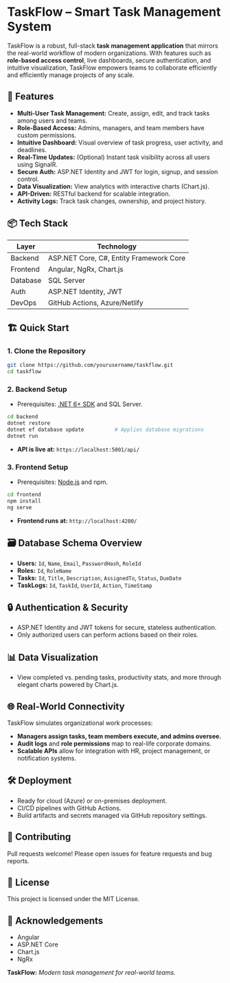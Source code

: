 # TaskFlow – Smart Task Management System

TaskFlow is a robust, full-stack **task management application** that mirrors the real-world workflow of modern organizations. With features such as **role-based access control**, live dashboards, secure authentication, and intuitive visualization, TaskFlow empowers teams to collaborate efficiently and efficiently manage projects of any scale.

## 🚀 Features

- **Multi-User Task Management:** Create, assign, edit, and track tasks among users and teams.
- **Role-Based Access:** Admins, managers, and team members have custom permissions.
- **Intuitive Dashboard:** Visual overview of task progress, user activity, and deadlines.
- **Real-Time Updates:** (Optional) Instant task visibility across all users using SignalR.
- **Secure Auth:** ASP.NET Identity and JWT for login, signup, and session control.
- **Data Visualization:** View analytics with interactive charts (Chart.js).
- **API-Driven:** RESTful backend for scalable integration.
- **Activity Logs:** Track task changes, ownership, and project history.

## 📦 Tech Stack

| Layer       | Technology                                  |
|-------------|---------------------------------------------|
| Backend     | ASP.NET Core, C#, Entity Framework Core     |
| Frontend    | Angular, NgRx, Chart.js                     |
| Database    | SQL Server                                  |
| Auth        | ASP.NET Identity, JWT                       |
| DevOps      | GitHub Actions, Azure/Netlify               |

## 🏗️ Quick Start

### 1. Clone the Repository

```bash
git clone https://github.com/yourusername/taskflow.git
cd taskflow
```

### 2. Backend Setup

- Prerequisites: [.NET 6+ SDK](https://dotnet.microsoft.com/) and SQL Server.

```bash
cd backend
dotnet restore
dotnet ef database update          # Applies database migrations
dotnet run
```

- **API is live at:** `https://localhost:5001/api/`

### 3. Frontend Setup

- Prerequisites: [Node.js](https://nodejs.org/) and npm.

```bash
cd frontend
npm install
ng serve
```

- **Frontend runs at:** `http://localhost:4200/`

## 🗃️ Database Schema Overview

- **Users:** `Id`, `Name`, `Email`, `PasswordHash`, `RoleId`
- **Roles:** `Id`, `RoleName`
- **Tasks:** `Id`, `Title`, `Description`, `AssignedTo`, `Status`, `DueDate`
- **TaskLogs:** `Id`, `TaskId`, `UserId`, `Action`, `TimeStamp`

## 🔒 Authentication & Security

- ASP.NET Identity and JWT tokens for secure, stateless authentication.
- Only authorized users can perform actions based on their roles.

## 📊 Data Visualization

- View completed vs. pending tasks, productivity stats, and more through elegant charts powered by Chart.js.

## 🌐 Real-World Connectivity

TaskFlow simulates organizational work processes:
- **Managers assign tasks, team members execute, and admins oversee.**
- **Audit logs** and **role permissions** map to real-life corporate domains.
- **Scalable APIs** allow for integration with HR, project management, or notification systems.

## 🛠️ Deployment

- Ready for cloud (Azure) or on-premises deployment.
- CI/CD pipelines with GitHub Actions.
- Build artifacts and secrets managed via GitHub repository settings.

## 🤝 Contributing

Pull requests welcome! Please open issues for feature requests and bug reports.

## 📄 License

This project is licensed under the MIT License.

## 🙏 Acknowledgements

- Angular
- ASP.NET Core
- Chart.js
- NgRx

**TaskFlow:** _Modern task management for real-world teams._
